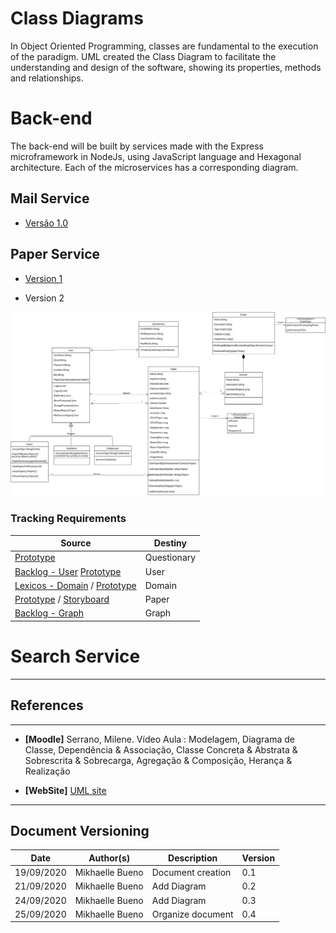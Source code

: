 # Class Diagrams

In Object Oriented Programming, classes are fundamental to the execution of the paradigm. UML created the Class Diagram to facilitate the understanding and design of the software, showing its properties, methods and relationships.

# Back-end

The back-end will be built by services made with the Express microframework in NodeJs, using JavaScript language and Hexagonal architecture. Each of the microservices has a corresponding diagram.

## Mail Service

- [Versão 1.0](./images/classDiagramMailService.png)

## Paper Service  

- [Version 1](./images/classDiagramV1.md)

- Version 2

![Versão 1.0](./images/classDiagramV2.png)


### Tracking Requirements

| Source | Destiny |
|------|-------|
|  [Prototype](../../base/designSprint/prototype.md) | Questionary |
| [Backlog - User](../../base/requirements/modeling/backlogEpics/dataCreation.md) [Prototype](../../base/designSprint/prototype.md) | User |
| [Lexicos - Domain](../../base/requirements/modeling/lexicons.md) / [Prototype](../../base/designSprint/prototype.md) | Domain |
| [Prototype](../../base/designSprint/prototype.md) / [Storyboard](../../base/requirements/elicitation/storyBoard.md) | Paper |
| [Backlog - Graph](../../base/requirements/modeling/backlogEpics/dataVisualization.md) | Graph |


# Search Service

---
## References
---


- **[Moodle]** Serrano, Milene. Vídeo Aula : Modelagem, Diagrama de Classe, Dependência & Associação, Classe Concreta & Abstrata & Sobrescrita & Sobrecarga, Agregação & Composição, Herança & Realização

- **[WebSite]** <a href="https://www.uml-diagrams.org/package-diagrams-overview.html">UML site</a>
  
---

## Document Versioning

| Date | Author(s) | Description | Version |
|------|-------|-----------|--------|
| 19/09/2020 | Mikhaelle Bueno | Document creation | 0.1 |
| 21/09/2020 | Mikhaelle Bueno | Add Diagram| 0.2 |
| 24/09/2020 | Mikhaelle Bueno | Add Diagram | 0.3 |
| 25/09/2020 | Mikhaelle Bueno | Organize document | 0.4 |